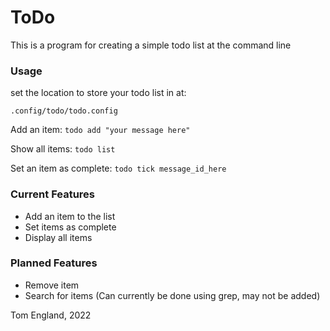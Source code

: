 # ToDo

This is a program for creating a simple todo list at the command line

### Usage

set the location to store your todo list in at:

`.config/todo/todo.config`

Add an item: `todo add "your message here"`

Show all items: `todo list`

Set an item as complete: `todo tick message_id_here`

### Current Features

- Add an item to the list
- Set items as complete
- Display all items

### Planned Features

- Remove item
- Search for items (Can currently be done using grep, may not be added)

Tom England, 2022
